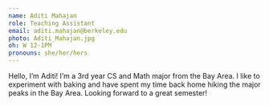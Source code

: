```yaml
---
name: Aditi Mahajan
role: Teaching Assistant
email: aditi.mahajan@berkeley.edu
photo: Aditi_Mahajan.jpg
oh: W 12-1PM
pronouns: she/her/hers
---
```


Hello, I’m Aditi! I’m a 3rd year CS and Math major from the Bay Area. I like to experiment with baking and have spent my time back home hiking the major peaks in the Bay Area. Looking forward to a great semester!
